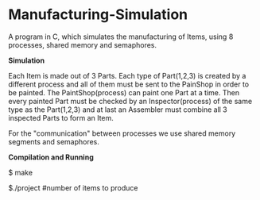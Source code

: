# Manufacturing-Simulation
A program in C, which simulates the manufacturing of Items, using 8 processes, shared memory and semaphores.

<b>  Simulation  </b>

Each Item is made out of 3 Parts. Each type of Part(1,2,3) is created by a different process and all of them must be sent to the PainShop in order to be painted.
The PaintShop(process) can paint one Part at a time. Then every painted Part must be checked by an Inspector(process) of the same type as the Part(1,2,3) and at 
last an Assembler must combine all 3 inspected Parts to form an Item.

For the "communication" between processes we use shared memory segments and semaphores.

<b> Compilation and Running </b>

$ make

$./project  #number of items to produce
